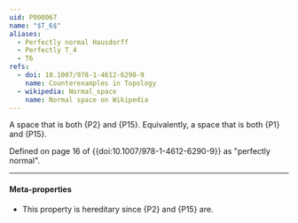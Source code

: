 ```yaml
---
uid: P000067
name: "$T_6$"
aliases:
  - Perfectly normal Hausdorff
  - Perfectly T_4
  - T6
refs:
  - doi: 10.1007/978-1-4612-6290-9
    name: Counterexamples in Topology
  - wikipedia: Normal_space
    name: Normal space on Wikipedia
---
```


A space that is both {P2} and {P15}.
Equivalently, a space that is both {P1} and {P15}.

Defined on page 16 of {{doi:10.1007/978-1-4612-6290-9}} as "perfectly normal".

----

#### Meta-properties

- This property is hereditary since {P2} and {P15} are.
